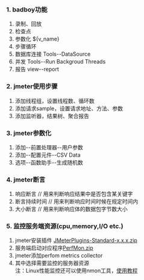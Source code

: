### 1. badboy功能  
1. 录制、回放  
2. 检查点  
3. 参数化 ${v_name}  
4. 步骤循环  
5. 数据库连接 Tools--DataSource  
6. 并发 Tools--Run Backgroud Threads  
7. 报告 view--report  
### 2. jmeter使用步骤  
1. 添加线程组，设置线程数、循环数  
2. 添加请求sample，设置请求地址、方法、参数  
3. 添加监听器，结果树、聚合报告  
### 3. jmeter参数化  
1. 添加--前置处理器--用户参数  
2. 添加--配置元件--CSV Data  
3. 选项--函数助手--生成随机数  
### 4. jmeter断言  
1. 响应断言  // 用来判断响应结果中是否包含某关键字  
2. 断言持续时间  // 用来判断响应时间时候在规定时间内  
3. 大小断言  // 用来判断响应体的数据包字节数大小  
### 5. 监控服务端资源(cpu,memory,I/O etc.)   
1. jmeter安装插件 [JMeterPlugins-Standard-x.x.x.zip](https://jmeter-plugins.org/downloads/old/)  
2. 服务端启动对应程序[PerfMon.zip](https://jmeter-plugins.org/wiki/PerfMon/)  
3. jmeter添加perfom metrics collector  
4. 其中选择需要监控的服务器资源   
注：Linux性能监控还可以使用nmon工具，[使用教程](https://blog.csdn.net/russ44/article/details/53081448)  






